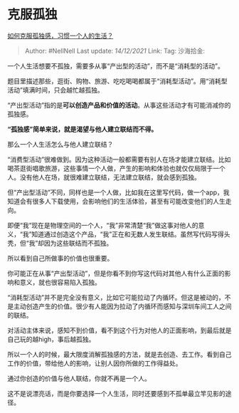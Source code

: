 # 克服孤独

[如何克服孤独感，习惯一个人的生活？](https://www.zhihu.com/question/296898800/answer/2268747553)

> Author: #NellNell
> Last update: *14/12/2021*
> Link:
> Tag:
> 沙海拾金:

一个人生活想要不孤独，需要多从事“产出型的活动”，而不是“消耗型的活动”。

题目里描述那些，逛街、购物、旅游、吃吃喝喝都属于“消耗型活动”。用“消耗型活动”填满时间，只会越忙越孤独。

“产出型活动”指的是**可以创造产品和价值的活动**。从事这些活动才有可能消减你的孤独感。

**“孤独感”简单来说，就是渴望与他人建立联结而不得。**

那么一个人生活怎么与他人建立联结？

“消费型活动”很难做到。因为这种活动一般都需要有别人在场才能建立联结。比如喝茶逛街唱歌旅游，这些事情一个人做，产生的影响和体验也就仅仅局限于一个人。没有他人在场，就很难建立联结，无法建立联结，就会感到孤独。

但“产出型活动”不同，同样也是一个人做，比如我在这里写代码，做一个app，我知道会有很多人下载使用，会影响他们的生活体验，甚至有可能改变他们的人生走向。

即便“我”现在是物理空间的一个人，“我”非常清楚“我”做这事对他人的意义，“我”知道通过创造这个产品，“我”正在和无数人发生联结。虽然写代码写得头秃，但“我”却因为这些联结而不孤独。

所以看到自己所做事的价值也很重要。

你可能正在从事“产出型活动”，但是你看不到你写这代码对其他人有什么正面的影响和意义，就也很容易陷入孤独。

“消耗型活动”并不是完全没有意义，比如它可能拉动了内循环。但这是被动的，不是主动创造产生的价值。很少有人能因为拉动了内循环而感知与深圳车间工人之间的联结。

对活动主体来说，感知不到价值，看不到这个行为对他人的正面影响，到最后就是自己玩的越high，事后越孤独。

所以一个人的时候，最大限度消解孤独感的方法，就是去创造、去工作。看到自己工作的价值，带给他人的影响，让别人因你所做的工作得益处。

通过你创造的价值与他人联结，你就不再是一个人。

这不是说漂亮话，而是你要选择一个人生活，同时还要感到不孤单最立竿见影的途径。
